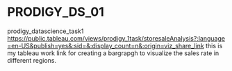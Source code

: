 # PRODIGY_DS_01
prodigy_datascience_task1
https://public.tableau.com/views/prodigy_1task/storesaleAnalysis?:language=en-US&publish=yes&:sid=&:display_count=n&:origin=viz_share_link
this is my tableau work link for creating a bargrapgh to visualize the sales rate in different regions.

